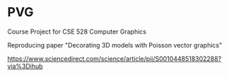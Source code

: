 # PVG
Course Project for CSE 528 Computer Graphics

Reproducing paper "Decorating 3D models with Poisson vector graphics"

https://www.sciencedirect.com/science/article/pii/S0010448518302288?via%3Dihub
